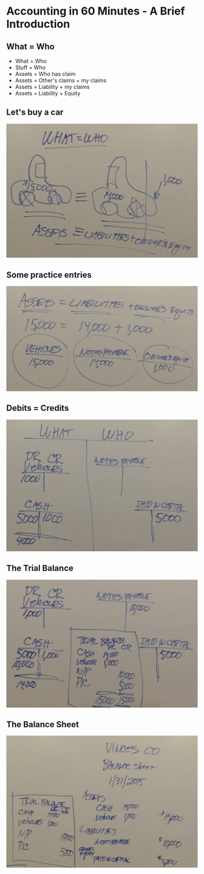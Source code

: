 # Accounting in 60 Minutes - A Brief Introduction

## What = Who
- What = Who
- Stuff = Who
- Assets = Who has claim
- Assets = Other's claims + my claims
- Assets = Liability + my claims
- Assets = Liability + Equity

## Let's buy a car
![](./img/buy-car.png)

## Some practice entries
![](./img/practice-entries.png)

## Debits = Credits
![](./img/debits-credits.png)

## The Trial Balance
![](./img/trial-balance.png)

## The Balance Sheet
![](./img/balance-sheet.png)
